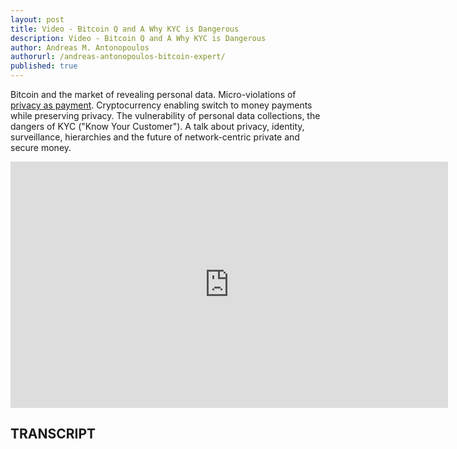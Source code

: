 ```yaml
---
layout: post
title: Video - Bitcoin Q and A Why KYC is Dangerous
description: Video - Bitcoin Q and A Why KYC is Dangerous
author: Andreas M. Antonopoulos
authorurl: /andreas-antonopoulos-bitcoin-expert/
published: true
---
```


<p>Bitcoin and the market of revealing personal data. Micro-violations of <a href="/video-bitcoin-q-and-a-bitcoins-during-a-hard-fork/">privacy as payment</a>. Cryptocurrency enabling switch to money payments while preserving privacy. The vulnerability of personal data collections, the dangers of KYC ("Know Your Customer"). A talk about privacy, identity, surveillance, hierarchies and the future of network-centric private and secure money.</p>

<center><iframe width="700" height="394" src="https://www.youtube.com/embed/rwF7nMWUjBs?list=PLPQwGV1aLnTsHvzevl9BAUlfsfwFfU7aP" frameborder="0" allowfullscreen></iframe></center>

<h2>TRANSCRIPT</h2>
